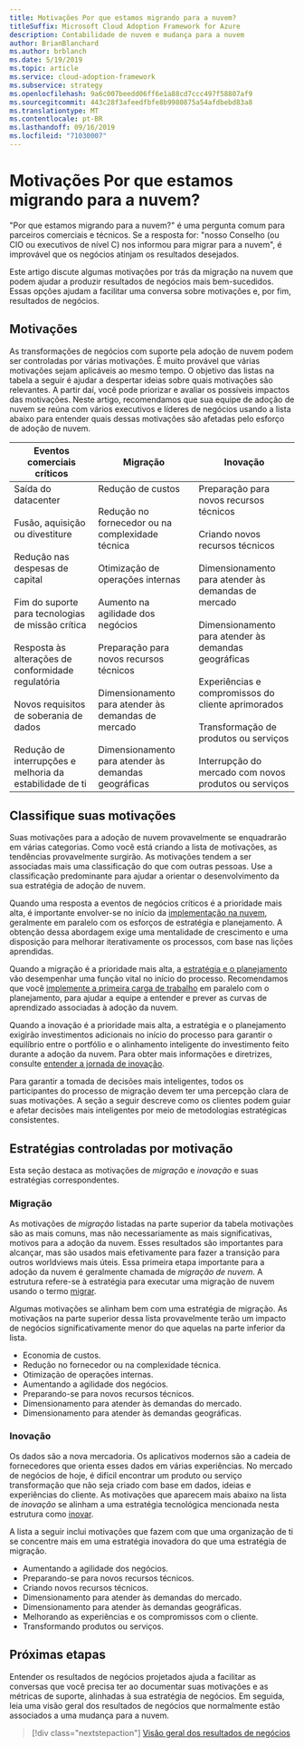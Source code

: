 ```yaml
---
title: Motivações Por que estamos migrando para a nuvem?
titleSuffix: Microsoft Cloud Adoption Framework for Azure
description: Contabilidade de nuvem e mudança para a nuvem
author: BrianBlanchard
ms.author: brblanch
ms.date: 5/19/2019
ms.topic: article
ms.service: cloud-adoption-framework
ms.subservice: strategy
ms.openlocfilehash: 9a6c007beedd06ff6e1a88cd7ccc497f58807af9
ms.sourcegitcommit: 443c28f3afeedfbfe8b9980875a54afdbebd83a8
ms.translationtype: MT
ms.contentlocale: pt-BR
ms.lasthandoff: 09/16/2019
ms.locfileid: "71030007"
---
```

<!-- markdownlint-disable MD026 -->

# <a name="motivations-why-are-we-moving-to-the-cloud"></a>Motivações Por que estamos migrando para a nuvem?

"Por que estamos migrando para a nuvem?" é uma pergunta comum para parceiros comerciais e técnicos. Se a resposta for: "nosso Conselho (ou CIO ou executivos de nível C) nos informou para migrar para a nuvem", é improvável que os negócios atinjam os resultados desejados.

Este artigo discute algumas motivações por trás da migração na nuvem que podem ajudar a produzir resultados de negócios mais bem-sucedidos. Essas opções ajudam a facilitar uma conversa sobre motivações e, por fim, resultados de negócios.

## <a name="motivations"></a>Motivações

As transformações de negócios com suporte pela adoção de nuvem podem ser controladas por várias motivações. É muito provável que várias motivações sejam aplicáveis ao mesmo tempo. O objetivo das listas na tabela a seguir é ajudar a despertar ideias sobre quais motivações são relevantes. A partir daí, você pode priorizar e avaliar os possíveis impactos das motivações. Neste artigo, recomendamos que sua equipe de adoção de nuvem se reúna com vários executivos e líderes de negócios usando a lista abaixo para entender quais dessas motivações são afetadas pelo esforço de adoção de nuvem.

<!-- markdownlint-disable MD033 -->

| Eventos comerciais críticos | Migração | Inovação |
|---|---|---|
| Saída do datacenter<br/><br/>Fusão, aquisição ou divestiture<br/><br/>Redução nas despesas de capital<br/><br/>Fim do suporte para tecnologias de missão crítica<br/><br/>Resposta às alterações de conformidade regulatória<br/><br/>Novos requisitos de soberania de dados<br/><br/>Redução de interrupções e melhoria da estabilidade de ti | Redução de custos<br/><br/>Redução no fornecedor ou na complexidade técnica<br/><br/>Otimização de operações internas<br/><br/>Aumento na agilidade dos negócios<br/><br/>Preparação para novos recursos técnicos<br/><br/>Dimensionamento para atender às demandas de mercado<br/><br/>Dimensionamento para atender às demandas geográficas | Preparação para novos recursos técnicos<br/><br/>Criando novos recursos técnicos<br/><br/>Dimensionamento para atender às demandas de mercado<br/><br/>Dimensionamento para atender às demandas geográficas<br/><br/>Experiências e compromissos do cliente aprimorados<br/><br/>Transformação de produtos ou serviços<br/><br/>Interrupção do mercado com novos produtos ou serviços |

## <a name="classify-your-motivations"></a>Classifique suas motivações

Suas motivações para a adoção de nuvem provavelmente se enquadrarão em várias categorias. Como você está criando a lista de motivações, as tendências provavelmente surgirão. As motivações tendem a ser associadas mais uma classificação do que com outras pessoas. Use a classificação predominante para ajudar a orientar o desenvolvimento da sua estratégia de adoção de nuvem.

Quando uma resposta a eventos de negócios críticos é a prioridade mais alta, é importante envolver-se no início da [implementação na nuvem](../getting-started/migrate.md#cloud-implementation), geralmente em paralelo com os esforços de estratégia e planejamento. A obtenção dessa abordagem exige uma mentalidade de crescimento e uma disposição para melhorar iterativamente os processos, com base nas lições aprendidas.

Quando a migração é a prioridade mais alta, a [estratégia e o planejamento](../getting-started/migrate.md#cloud-strategy-and-planning) vão desempenhar uma função vital no início do processo. Recomendamos que você [implemente a primeira carga de trabalho](../getting-started/migrate.md#cloud-implementation) em paralelo com o planejamento, para ajudar a equipe a entender e prever as curvas de aprendizado associadas à adoção da nuvem.

Quando a inovação é a prioridade mais alta, a estratégia e o planejamento exigirão investimentos adicionais no início do processo para garantir o equilíbrio entre o portfólio e o alinhamento inteligente do investimento feito durante a adoção da nuvem. Para obter mais informações e diretrizes, consulte [entender a jornada de inovação](../getting-started/innovate.md).

Para garantir a tomada de decisões mais inteligentes, todos os participantes do processo de migração devem ter uma percepção clara de suas motivações. A seção a seguir descreve como os clientes podem guiar e afetar decisões mais inteligentes por meio de metodologias estratégicas consistentes.

## <a name="motivation-driven-strategies"></a>Estratégias controladas por motivação

Esta seção destaca as motivações de *migração* e *inovação* e suas estratégias correspondentes.

### <a name="migration"></a>Migração

As motivações de *migração* listadas na parte superior da tabela motivações são as mais comuns, mas não necessariamente as mais significativas, motivos para a adoção da nuvem. Esses resultados são importantes para alcançar, mas são usados mais efetivamente para fazer a transição para outros worldviews mais úteis. Essa primeira etapa importante para a adoção da nuvem é geralmente chamada de *migração de nuvem*. A estrutura refere-se à estratégia para executar uma migração de nuvem usando o termo [migrar](../getting-started/migrate.md).

Algumas motivações se alinham bem com uma estratégia de migração. As motivaçãos na parte superior dessa lista provavelmente terão um impacto de negócios significativamente menor do que aquelas na parte inferior da lista.

- Economia de custos.
- Redução no fornecedor ou na complexidade técnica.
- Otimização de operações internas.
- Aumentando a agilidade dos negócios.
- Preparando-se para novos recursos técnicos.
- Dimensionamento para atender às demandas do mercado.
- Dimensionamento para atender às demandas geográficas.

### <a name="innovation"></a>Inovação

Os dados são a nova mercadoria. Os aplicativos modernos são a cadeia de fornecedores que orienta esses dados em várias experiências. No mercado de negócios de hoje, é difícil encontrar um produto ou serviço transformação que não seja criado com base em dados, ideias e experiências do cliente. As motivações que aparecem mais abaixo na lista de *inovação* se alinham a uma estratégia tecnológica mencionada nesta estrutura como [inovar](../getting-started/innovate.md).

A lista a seguir inclui motivações que fazem com que uma organização de ti se concentre mais em uma estratégia inovadora do que uma estratégia de migração.

- Aumentando a agilidade dos negócios.
- Preparando-se para novos recursos técnicos.
- Criando novos recursos técnicos.
- Dimensionamento para atender às demandas do mercado.
- Dimensionamento para atender às demandas geográficas.
- Melhorando as experiências e os compromissos com o cliente.
- Transformando produtos ou serviços.

## <a name="next-steps"></a>Próximas etapas

Entender os resultados de negócios projetados ajuda a facilitar as conversas que você precisa ter ao documentar suas motivações e as métricas de suporte, alinhadas à sua estratégia de negócios. Em seguida, leia uma visão geral dos resultados de negócios que normalmente estão associados a uma mudança para a nuvem.

> [!div class="nextstepaction"]
> [Visão geral dos resultados de negócios](./business-outcomes/index.md)
